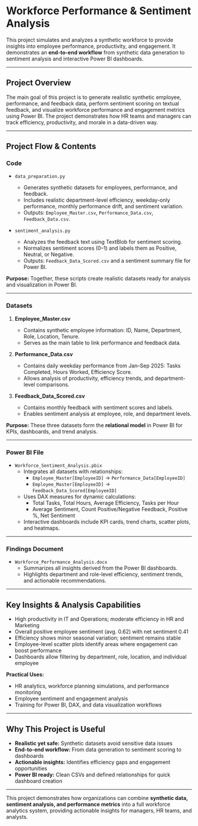 # Workforce Performance & Sentiment Analysis

This project simulates and analyzes a synthetic workforce to provide insights into employee performance, productivity, and engagement. It demonstrates an **end-to-end workflow** from synthetic data generation to sentiment analysis and interactive Power BI dashboards.

---

## **Project Overview**

The main goal of this project is to generate realistic synthetic employee, performance, and feedback data, perform sentiment scoring on textual feedback, and visualize workforce performance and engagement metrics using Power BI. The project demonstrates how HR teams and managers can track efficiency, productivity, and morale in a data-driven way.

---

## **Project Flow & Contents**

### **Code**

- `data_preparation.py`  
  - Generates synthetic datasets for employees, performance, and feedback.  
  - Includes realistic department-level efficiency, weekday-only performance, monthly performance drift, and sentiment variation.  
  - Outputs: `Employee_Master.csv`, `Performance_Data.csv`, `Feedback_Data.csv`.

- `sentiment_analysis.py`  
  - Analyzes the feedback text using TextBlob for sentiment scoring.  
  - Normalizes sentiment scores (0–1) and labels them as Positive, Neutral, or Negative.  
  - Outputs: `Feedback_Data_Scored.csv` and a sentiment summary file for Power BI.  

**Purpose:** Together, these scripts create realistic datasets ready for analysis and visualization in Power BI.

---

### **Datasets**

1. **Employee_Master.csv**  
   - Contains synthetic employee information: ID, Name, Department, Role, Location, Tenure.  
   - Serves as the main table to link performance and feedback data.

2. **Performance_Data.csv**  
   - Contains daily weekday performance from Jan–Sep 2025: Tasks Completed, Hours Worked, Efficiency Score.  
   - Allows analysis of productivity, efficiency trends, and department-level comparisons.

3. **Feedback_Data_Scored.csv**  
   - Contains monthly feedback with sentiment scores and labels.  
   - Enables sentiment analysis at employee, role, and department levels.  

**Purpose:** These three datasets form the **relational model** in Power BI for KPIs, dashboards, and trend analysis.

---

### **Power BI File**

- `Workforce_Sentiment_Analysis.pbix`  
  - Integrates all datasets with relationships:  
    - `Employee_Master[EmployeeID]` → `Performance_Data[EmployeeID]`  
    - `Employee_Master[EmployeeID]` → `Feedback_Data_Scored[EmployeeID]`  
  - Uses DAX measures for dynamic calculations:  
    - Total Tasks, Total Hours, Average Efficiency, Tasks per Hour  
    - Average Sentiment, Count Positive/Negative Feedback, Positive %, Net Sentiment  
  - Interactive dashboards include KPI cards, trend charts, scatter plots, and heatmaps.

---

### **Findings Document**

- `Workforce_Performance_Analysis.docx`  
  - Summarizes all insights derived from the Power BI dashboards.  
  - Highlights department and role-level efficiency, sentiment trends, and actionable recommendations.  

---

## **Key Insights & Analysis Capabilities**

- High productivity in IT and Operations; moderate efficiency in HR and Marketing  
- Overall positive employee sentiment (avg. 0.62) with net sentiment 0.41  
- Efficiency shows minor seasonal variation; sentiment remains stable  
- Employee-level scatter plots identify areas where engagement can boost performance  
- Dashboards allow filtering by department, role, location, and individual employee

**Practical Uses:**  
- HR analytics, workforce planning simulations, and performance monitoring  
- Employee sentiment and engagement analysis  
- Training for Power BI, DAX, and data visualization workflows

---

## **Why This Project is Useful**

- **Realistic yet safe:** Synthetic datasets avoid sensitive data issues  
- **End-to-end workflow:** From data generation to sentiment scoring to dashboards  
- **Actionable insights:** Identifies efficiency gaps and engagement opportunities  
- **Power BI ready:** Clean CSVs and defined relationships for quick dashboard creation

---

This project demonstrates how organizations can combine **synthetic data, sentiment analysis, and performance metrics** into a full workforce analytics system, providing actionable insights for managers, HR teams, and analysts.
